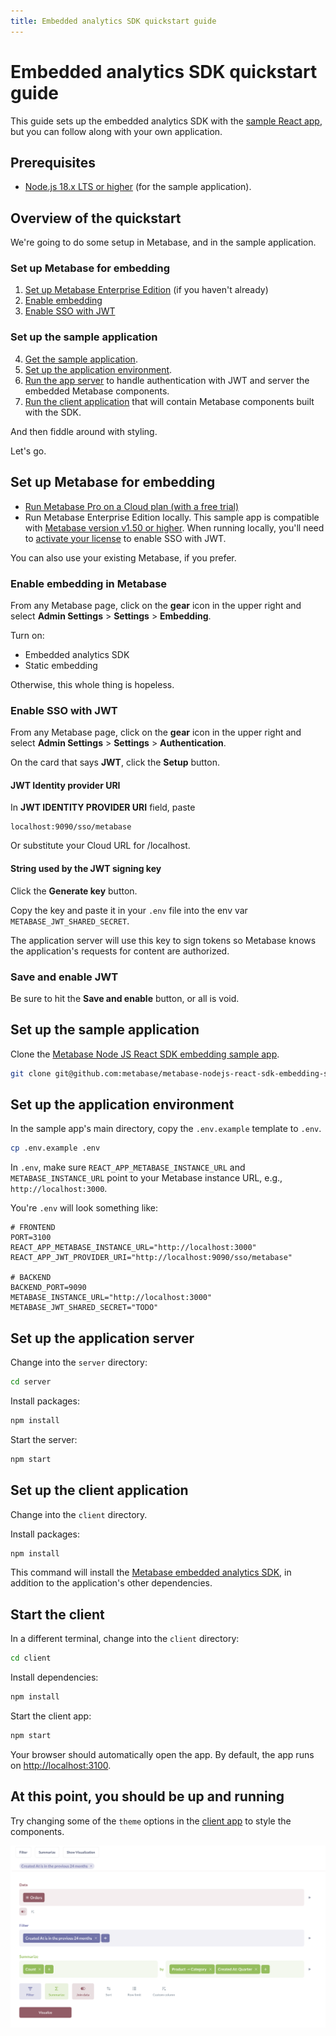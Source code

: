```yaml
---
title: Embedded analytics SDK quickstart guide
---
```


# Embedded analytics SDK quickstart guide

This guide sets up the embedded analytics SDK with the [sample React app](https://github.com/metabase/metabase-nodejs-react-sdk-embedding-sample), but you can follow along with your own application.

## Prerequisites

- [Node.js 18.x LTS or higher](https://nodejs.org/en) (for the sample application).

## Overview of the quickstart

We're going to do some setup in Metabase, and in the sample application.

### Set up Metabase for embedding

1. [Set up Metabase Enterprise Edition](#set-up-metabase-for-embedding) (if you haven't already)
2. [Enable embedding](#enable-embedding-in-metabase)
3. [Enable SSO with JWT](#enable-sso-with-jwt)

### Set up the sample application

4. [Get the sample application](#get-the-sample-application).
5. [Set up the application environment](#set-up-the-application-environment).
6. [Run the app server](#set-up-the-application-server) to handle authentication with JWT and server the embedded Metabase components.
7. [Run the client application](#set-up-the-client-application) that will contain Metabase components built with the SDK.

And then fiddle around with styling.

Let's go.

## Set up Metabase for embedding

- [Run Metabase Pro on a Cloud plan (with a free trial)](https://www.metabase.com/pricing)
- Run Metabase Enterprise Edition locally. This sample app is compatible with [Metabase version v1.50 or higher](https://www.metabase.com/docs/latest/releases). When running locally, you'll need to [activate your license](https://www.metabase.com/docs/latest/paid-features/activating-the-enterprise-edition) to enable SSO with JWT.

You can also use your existing Metabase, if you prefer.

### Enable embedding in Metabase

From any Metabase page, click on the **gear** icon in the upper right and select **Admin Settings** > **Settings** > **Embedding**.

Turn on:

- Embedded analytics SDK
- Static embedding

Otherwise, this whole thing is hopeless.

### Enable SSO with JWT

From any Metabase page, click on the **gear** icon in the upper right and select **Admin Settings** > **Settings** > **Authentication**.

On the card that says **JWT**, click the **Setup** button.

#### JWT Identity provider URI

In **JWT IDENTITY PROVIDER URI** field, paste

```
localhost:9090/sso/metabase
```

Or substitute your Cloud URL for /localhost.

#### String used by the JWT signing key

Click the **Generate key** button.

Copy the key and paste it in your `.env` file into the env var `METABASE_JWT_SHARED_SECRET`.

The application server will use this key to sign tokens so Metabase knows the application's requests for content are authorized.

### Save and enable JWT

Be sure to hit the **Save and enable** button, or all is void.

## Set up the sample application

Clone the [Metabase Node JS React SDK embedding sample app](https://github.com/metabase/metabase-nodejs-react-sdk-embedding-sample).

```sh
git clone git@github.com:metabase/metabase-nodejs-react-sdk-embedding-sample.git
```

## Set up the application environment

In the sample app's main directory, copy the `.env.example` template to `.env`.

```sh
cp .env.example .env
```

In `.env`, make sure `REACT_APP_METABASE_INSTANCE_URL` and `METABASE_INSTANCE_URL` point to your Metabase instance URL, e.g., `http://localhost:3000`.

You're `.env` will look something like:

```
# FRONTEND
PORT=3100
REACT_APP_METABASE_INSTANCE_URL="http://localhost:3000"
REACT_APP_JWT_PROVIDER_URI="http://localhost:9090/sso/metabase"

# BACKEND
BACKEND_PORT=9090
METABASE_INSTANCE_URL="http://localhost:3000"
METABASE_JWT_SHARED_SECRET="TODO"
```

## Set up the application server

Change into the `server` directory:

```sh
cd server
```

Install packages:

```sh
npm install
```

Start the server:

```sh
npm start
```

## Set up the client application

Change into the `client` directory.

Install packages:

```sh
npm install
```

This command will install the [Metabase embedded analytics SDK](https://metaba.se/sdk), in addition to the application's other dependencies.

## Start the client

In a different terminal, change into the `client` directory:

```sh
cd client
```

Install dependencies:

```sh
npm install
```

Start the client app:

```sh
npm start
```

Your browser should automatically open the app. By default, the app runs on [http://localhost:3100](localhost:3100).

## At this point, you should be up and running

Try changing some of the `theme` options in the [client app](https://github.com/metabase/metabase-nodejs-react-sdk-embedding-sample/blob/main/client/src/App.js) to style the components.

![Embedded Metabase components](./images/embedded-components.png)
